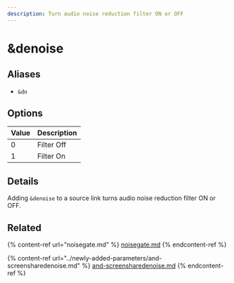 ```yaml
---
description: Turn audio noise reduction filter ON or OFF
---
```


# \&denoise

## Aliases

* `&dn`

## Options

| Value | Description |
| ----- | ----------- |
| 0     | Filter Off  |
| 1     | Filter On   |

## Details

Adding `&denoise` to a source link turns audio noise reduction filter ON or OFF.

## Related

{% content-ref url="noisegate.md" %}
[noisegate.md](noisegate.md)
{% endcontent-ref %}

{% content-ref url="../newly-added-parameters/and-screensharedenoise.md" %}
[and-screensharedenoise.md](../newly-added-parameters/and-screensharedenoise.md)
{% endcontent-ref %}
